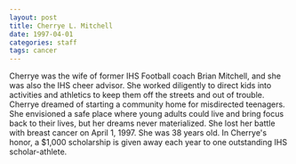 ```yaml
---
layout: post
title: Cherrye L. Mitchell
date: 1997-04-01
categories: staff
tags: cancer
---
```

Cherrye was the wife of former IHS Football coach Brian Mitchell, and she was also the IHS cheer advisor.  She worked diligently to direct kids into activities and athletics to keep them off the streets and out of trouble.  Cherrye dreamed of starting a community home for misdirected teenagers. She envisioned a safe place where young adults could live and bring focus back to their lives, but her dreams never materialized.  She lost her battle with breast cancer on April 1, 1997.  She was 38 years old.  In Cherrye's honor, a $1,000 scholarship is given away each year to one outstanding IHS scholar-athlete. 

